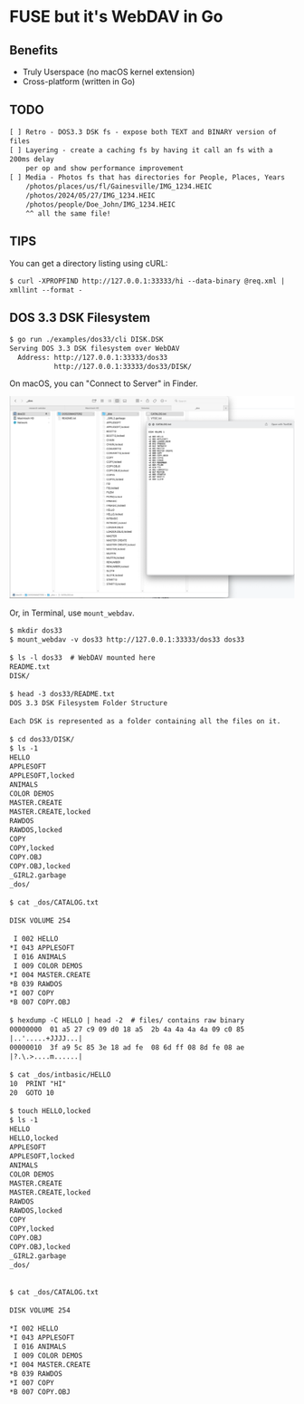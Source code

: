 FUSE but it's WebDAV in Go
==========================

Benefits
--------

 * Truly Userspace (no macOS kernel extension)
 * Cross-platform (written in Go)


TODO
----

```
[ ] Retro - DOS3.3 DSK fs - expose both TEXT and BINARY version of files
[ ] Layering - create a caching fs by having it call an fs with a 200ms delay
    per op and show performance improvement
[ ] Media - Photos fs that has directories for People, Places, Years
    /photos/places/us/fl/Gainesville/IMG_1234.HEIC
    /photos/2024/05/27/IMG_1234.HEIC
    /photos/people/Doe_John/IMG_1234.HEIC
    ^^ all the same file!
```

TIPS
----

You can get a directory listing using cURL:

```
$ curl -XPROPFIND http://127.0.0.1:33333/hi --data-binary @req.xml | xmllint --format -
```


DOS 3.3 DSK Filesystem
-----------------------


```
$ go run ./examples/dos33/cli DISK.DSK
Serving DOS 3.3 DSK filesystem over WebDAV
  Address: http://127.0.0.1:33333/dos33
           http://127.0.0.1:33333/dos33/DISK/

```

On macOS, you can "Connect to Server" in Finder.

![Screenshot](screenshot.png)

Or, in Terminal, use `mount_webdav`.

```
$ mkdir dos33
$ mount_webdav -v dos33 http://127.0.0.1:33333/dos33 dos33

$ ls -l dos33  # WebDAV mounted here
README.txt
DISK/

$ head -3 dos33/README.txt
DOS 3.3 DSK Filesystem Folder Structure

Each DSK is represented as a folder containing all the files on it.

$ cd dos33/DISK/
$ ls -1
HELLO
APPLESOFT
APPLESOFT,locked
ANIMALS
COLOR DEMOS
MASTER.CREATE
MASTER.CREATE,locked
RAWDOS
RAWDOS,locked
COPY
COPY,locked
COPY.OBJ
COPY.OBJ,locked
_GIRL2.garbage
_dos/

$ cat _dos/CATALOG.txt

DISK VOLUME 254

 I 002 HELLO
*I 043 APPLESOFT
 I 016 ANIMALS
 I 009 COLOR DEMOS
*I 004 MASTER.CREATE
*B 039 RAWDOS
*I 007 COPY
*B 007 COPY.OBJ

$ hexdump -C HELLO | head -2  # files/ contains raw binary
00000000  01 a5 27 c9 09 d0 18 a5  2b 4a 4a 4a 4a 09 c0 85  |..'.....+JJJJ...|
00000010  3f a9 5c 85 3e 18 ad fe  08 6d ff 08 8d fe 08 ae  |?.\.>....m......|

$ cat _dos/intbasic/HELLO
10  PRINT "HI"
20  GOTO 10

$ touch HELLO,locked
$ ls -1
HELLO
HELLO,locked
APPLESOFT
APPLESOFT,locked
ANIMALS
COLOR DEMOS
MASTER.CREATE
MASTER.CREATE,locked
RAWDOS
RAWDOS,locked
COPY
COPY,locked
COPY.OBJ
COPY.OBJ,locked
_GIRL2.garbage
_dos/


$ cat _dos/CATALOG.txt

DISK VOLUME 254

*I 002 HELLO
*I 043 APPLESOFT
 I 016 ANIMALS
 I 009 COLOR DEMOS
*I 004 MASTER.CREATE
*B 039 RAWDOS
*I 007 COPY
*B 007 COPY.OBJ

```
